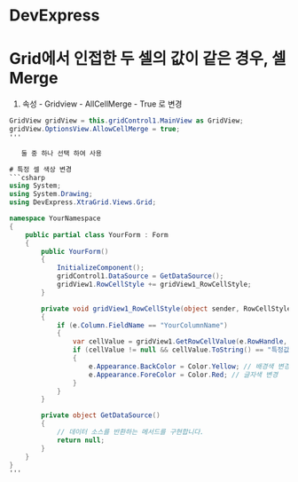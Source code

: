 # DevExpress


# Grid에서 인접한 두 셀의 값이 같은 경우, 셀 Merge

1. 속성 - Gridview - AllCellMerge - True 로 변경

```csharp
GridView gridView = this.gridControl1.MainView as GridView;
gridView.OptionsView.AllowCellMerge = true;
'''

   둘 중 하나 선택 하여 사용

# 특정 셀 색상 변경
```csharp
using System;
using System.Drawing;
using DevExpress.XtraGrid.Views.Grid;

namespace YourNamespace
{
    public partial class YourForm : Form
    {
        public YourForm()
        {
            InitializeComponent();
            gridControl1.DataSource = GetDataSource();
            gridView1.RowCellStyle += gridView1_RowCellStyle;
        }

        private void gridView1_RowCellStyle(object sender, RowCellStyleEventArgs e)
        {
            if (e.Column.FieldName == "YourColumnName")
            {
                var cellValue = gridView1.GetRowCellValue(e.RowHandle, e.Column);
                if (cellValue != null && cellValue.ToString() == "특정값")
                {
                    e.Appearance.BackColor = Color.Yellow; // 배경색 변경
                    e.Appearance.ForeColor = Color.Red; // 글자색 변경
                }
            }
        }

        private object GetDataSource()
        {
            // 데이터 소스를 반환하는 메서드를 구현합니다.
            return null;
        }
    }
}
'''
